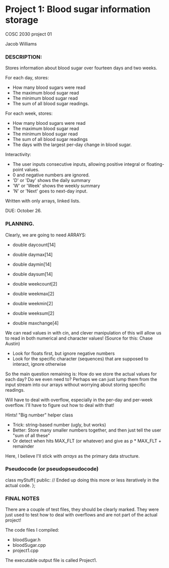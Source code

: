 # Project 1: Blood sugar information storage
COSC 2030 project 01

Jacob Williams

### DESCRIPTION:
Stores information about blood sugar over fourteen days and two weeks.


For each day, stores:
- How many blood sugars were read
- The maximum blood sugar read
- The minimum blood sugar read
- The sum of all blood sugar readings.


For each week, stores:
- How many blood sugars were read
- The maximum blood sugar read
- The minimum blood sugar read
- The sum of all blood sugar readings
- The days with the largest per-day change in blood sugar.


Interactivity:
- The user inputs consecutive inputs, allowing positive integral or floating-point values.
- 0 and negative numbers are ignored.
- 'D' or 'Day' shows the daily summary
- 'W' or 'Week' shows the weekly summary
- 'N' or 'Next' goes to next-day input.


Written with only arrays, linked lists.

DUE: October 26.

### PLANNING.
Clearly, we are going to need ARRAYS:
- double daycount[14]
- double daymax[14]
- double daymin[14]
- double daysum[14]

- double weekcount[2]
- double weekmax[2]
- double weekmin[2]
- double weeksum[2]
- double maxchange[4]


We can read values in with cin, and clever manipulation of this will allow us to read in both numerical and character values! (Source for this: Chase Austin)
- Look for floats first, but ignore negative numbers
- Look for the specific character (sequences) that are supposed to interact, ignore otherwise


So the main question remaining is: How do we store the actual values for each day? Do we even need to? 
Perhaps we can just lump them from the input stream into our arrays without worrying about storing specific readings.

Will have to deal with overflow, especially in the per-day and per-week overflow. I'll have to figure out how to deal with that!

Hints! "Big number" helper class
- Trick: string-based number (ugly, but works)
- Better: Store many smaller numbers together, and then just tell the user "sum of all these"
- Or detect when hits MAX_FLT (or whatever) and give as p \* MAX_FLT + remainder

Here, I believe I'll stick with *arrays* as the primary data structure.


### Pseudocode (or pseudopseudocode)


class myStuff{
public:
  // Ended up doing this more or less iteratively in the actual code.
};


### FINAL NOTES

There are a couple of test files, they should be clearly marked. They were just used to test how to deal with overflows and are not part of the actual project!

The code files I compiled:

- bloodSugar.h
- bloodSugar.cpp
- project1.cpp

The executable output file is called Project1.
